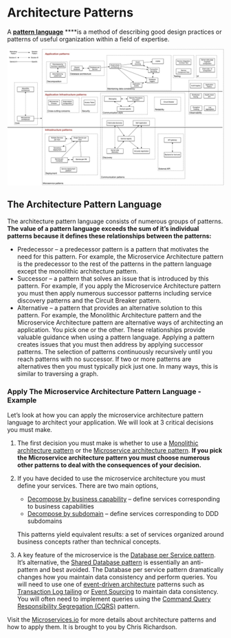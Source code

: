 # Architecture Patterns

A [**pattern language**](https://en.wikipedia.org/wiki/Pattern_language) ****is a method of describing good design practices or patterns of useful organization within a field of expertise.

![](../../.gitbook/assets/microservicepatternlanguage.jpg)

## The Architecture Pattern Language

The architecture pattern language consists of numerous groups of patterns. **The value of a pattern language exceeds the sum of it’s individual patterns because it defines these relationships between the patterns:**

* Predecessor – a predecessor pattern is a pattern that motivates the need for this pattern. For example, the Microservice Architecture pattern is the predecessor to the rest of the patterns in the pattern language except the monolithic architecture pattern.
* Successor – a pattern that solves an issue that is introduced by this pattern. For example, if you apply the Microservice Architecture pattern you must then apply numerous successor patterns including service discovery patterns and the Circuit Breaker pattern.
* Alternative – a pattern that provides an alternative solution to this pattern. For example, the Monolithic Architecture pattern and the Microservice Architecture pattern are alternative ways of architecting an application. You pick one or the other. These relationships provide valuable guidance when using a pattern language. Applying a pattern creates issues that you must then address by applying successor patterns. The selection of patterns continuously recursively until you reach patterns with no successor. If two or more patterns are alternatives then you must typically pick just one. In many ways, this is similar to traversing a graph.

### Apply The Microservice Architecture Pattern Language - Example

Let’s look at how you can apply the microservice architecture pattern language to architect your application. We will look at 3 critical decisions you must make.

1. The first decision you must make is whether to use a [Monolithic architecture pattern](http://microservices.io/patterns/monolithic.html) or the [Microservice architecture pattern](http://microservices.io/patterns/microservices.html). **If you pick the Microservice architecture pattern you must choose numerous other patterns to deal with the consequences of your decision.**
2. If you have decided to use the microservice architecture you must define your services. There are two main options,

   * [Decompose by business capability](http://microservices.io/patterns/decomposition/decompose-by-business-capability.html) – define services corresponding to business capabilities
   * [Decompose by subdomain](http://microservices.io/patterns/decomposition/decompose-by-subdomain.html) – define services corresponding to DDD subdomains

   This patterns yield equivalent results: a set of services organized around business concepts rather than technical concepts.

3. A key feature of the microservice is the [Database per Service pattern](http://microservices.io/patterns/data/database-per-service.html). It’s alternative, the [Shared Database pattern](http://microservices.io/patterns/data/shared-database.html) is essentially an anti-pattern and best avoided. The Database per service pattern dramatically changes how you maintain data consistency and perform queries. You will need to use one of [event-driven architecture](http://microservices.io/patterns/data/event-driven-architecture.html) patterns such as [Transaction Log tailing](http://microservices.io/patterns/data/transaction-log-tailing.html) or [Event Sourcing](http://microservices.io/patterns/data/event-sourcing.html) to maintain data consistency. You will often need to implement queries using the [Command Query Responsibility Segregation \(CQRS\)](http://microservices.io/patterns/data/cqrs.html) pattern.

Visit the [Microservices.io](http://microservices.io/) for more details about architecture patterns and how to apply them. It is brought to you by Chris Richardson.

